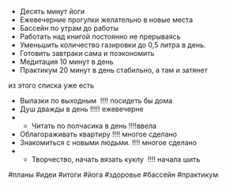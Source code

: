 - Десять минут йоги 
- Ежевечерние прогулки желательно в новые места
- Бассейн по утрам до работы
- Работать над книгой постоянно не прерываясь
- Уменьшить количество газировки до 0,5 литра в день.
- Готовить завтраки сама и поэкономить
- Медитация 10 минут в день 
- Практикум 20 минут в день стабильно, а там и затянет


из этого списка уже есть
- Вылазки по выходным                    !!!! посидеть бы дома 
- Душ дважды в день                         !!!!! ежевечерне
- - Читать по полчасика в день            !!!!ввела 
- Облагораживать квартиру               !!!! многое сделано
- Знакомиться с новыми людьми.     !!!! многое сделано
- - Творчество, начать вязать куклу   !!!! начала шить

#планы #идеи #итоги #йога #здоровье 
#бассейн
#практикум 